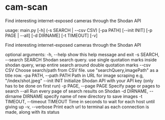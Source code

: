 # cam-scan
Find interesting internet-exposed cameras through the Shodan API


usage: main.py [-h] (-s SEARCH | --csv CSV) [-pa PATH] [--init INIT]
               [-p PAGE | --all] [-d DIRNAME] [-t TIMEOUT] [-v]

Find interesting internet-exposed cameras through the Shodan API

optional arguments:
  -h, --help            show this help message and exit
  -s SEARCH, --search SEARCH
                        Shodan search query. use single quotation marks inside
                        shodan query, wrap entire search around double
                        quotation marks
  --csv CSV             Choose search/path from CSV file. use
                        "searchQuery,imagePath" as a title row.
  -pa PATH, --path PATH
                        Path in URL for image scraping e.g, "/index/shot.jpeg"
  --init INIT           Initialize Shodan API with your API key (only has to
                        be done on first run)
  -p PAGE, --page PAGE  Specify page or pages to search
  --all                 Run every page of search results on Shodan
  -d DIRNAME, --dirname DIRNAME
                        specify name of new directory to save images
  -t TIMEOUT, --timeout TIMEOUT
                        Time in seconds to wait for each host until giving up
  -v, --verbose         Print each url to terminal as each connection is made,
                        along with its status
